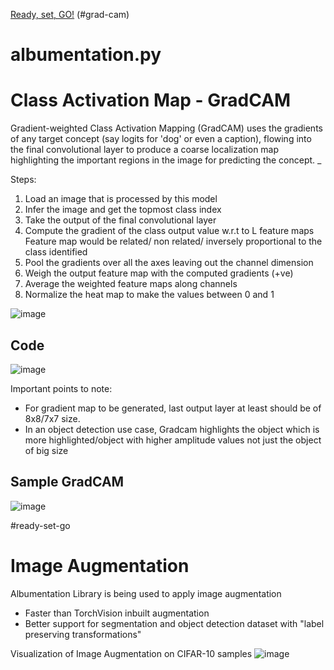 [Ready, set, GO!](#ready-set-go)
(#grad-cam)
# albumentation.py


# Class Activation Map -  GradCAM

Gradient-weighted Class Activation Mapping (GradCAM) uses the gradients of any target concept (say logits for 'dog' or even a caption), 
flowing into the final convolutional layer to produce a coarse localization map highlighting the important regions in the image for predicting the concept. _


Steps:
1. Load an image that is processed by this model 
2. Infer the image and get the topmost class index
3. Take the output of the final convolutional layer
4. Compute the gradient of the class output value w.r.t to L feature maps
     Feature map would be related/ non related/ inversely proportional to the class identified
5. Pool the gradients over all the axes leaving out the channel dimension
6. Weigh the output feature map with the computed gradients (+ve)
7. Average the weighted feature maps along channels
8. Normalize the heat map to make the values between 0 and 1

![image](https://user-images.githubusercontent.com/17870236/124298252-ad4d9280-db79-11eb-9986-7e3fb9801a1d.png)

## Code 
![image](https://user-images.githubusercontent.com/17870236/124299234-d15da380-db7a-11eb-8dac-bf4213c475d3.png)

Important points to note:
- For gradient map to be generated, last output layer at least should be of 8x8/7x7 size.
- In an object detection use case, Gradcam highlights the object which is more highlighted/object with higher amplitude values not just the object of big size 

## Sample GradCAM
![image](https://user-images.githubusercontent.com/17870236/124299966-a9227480-db7b-11eb-8805-3558a4b309f5.png)

#ready-set-go
# Image Augmentation
Albumentation Library is being used to apply image augmentation

- Faster than TorchVision inbuilt augmentation
- Better support for segmentation and object detection dataset with "label preserving transformations"

Visualization of Image Augmentation on CIFAR-10 samples
![image](https://user-images.githubusercontent.com/17870236/124300138-d96a1300-db7b-11eb-8766-a70505c61b94.png)
